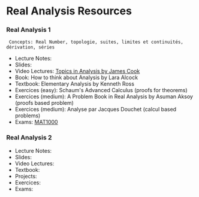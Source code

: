 # Real Analysis Resources

### Real Analysis 1

`` Concepts: Real Number, topologie, suites, limites et continuités, dérivation, séries``

- Lecture Notes:
- Slides:
- Video Lectures: [Topics in Analysis by James Cook](https://www.youtube.com/playlist?list=PLBY4G2o7DhF2VZ9vGFgdap7Gpt-Tm3w3x)
- Book: How to think about Analysis by Lara Alcock
- Textbook: Elementary Analysis by Kenneth Ross
- Exercices (easy): Schaum's Advanced Calculus (proofs for theorems)
- Exercices (medium): A Problem Book in Real Analysis by Asuman Aksoy (proofs based problem)
- Exercices (medium): Analyse par Jacques Douchet (calcul based problems)
- Exams: [MAT1000](https://dms.umontreal.ca/~mat1000/examen/examen.html)

### Real Analysis 2

- Lecture Notes:
- Slides:
- Video Lectures:
- Textbook:
- Projects:
- Exercices:
- Exams:
